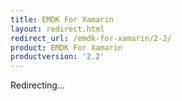 ```yaml
---
title: EMDK For Xamarin
layout: redirect.html
redirect_url: /emdk-for-xamarin/2-2/
product: EMDK For Xamarin
productversion: '2.2'
---
```

Redirecting...
